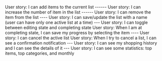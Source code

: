 User story: I can add items to the current list  ------
User story: I can increase the number of item in the list ------
User story: I can remove the item from the list ----
User story: I can save/update the list with a name (user can have only one active list at a time) ---
User story: I can toggle between editing state and completing state
User story: When I am at completing state, I can save my progress by selecting the item ----
User story: I can cancel the active list
User story: When I try to cancel a list, I can see a confirmation notification ---
User story: I can see my shopping history and I can see the details of it ---
User story: I can see some statistics: top items, top categories, and monthly